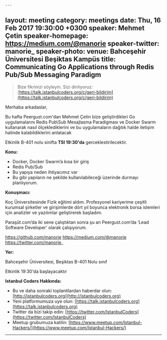     ---
layout: meeting
category: meetings
date: Thu, 16 Feb 2017 19:30:00 +0300
speaker: Mehmet Çetin
speaker-homepage: https://medium.com/@manorie
speaker-twitter: manorie_
speaker-photo:
venue: Bahceşehir Üniversitesi Beşiktas Kampüs
title: Communicating Go Applications through Redis Pub/Sub Messaging Paradigm
---

> Bize fikrinizi söyleyin. Sizi dinliyoruz: [https://talk.istanbulcoders.org/c/geri-bildirim](https://talk.istanbulcoders.org/c/geri-bildirim)

Merhaba arkadaslar,

Bu hafta Peergust.com'dan Mehmet Çetin bize geliştirdikleri Go uygulamalarını Redis Pub\Sub Mesajlasma Paradigması ve Docker Swarm kullanarak nasıl ölçeklediklerini ve bu uygulamaların dağıtık halde iletişim halinde kalabildiklerini anlatacak

Etkinlik B-401 nolu sinifta __TSI 19:30'da__ gerceklestirilecektir.

**Konu:**

- Docker, Docker Swarm’a kısa bir giriş
- Redis Pub/Sub
- Bu yapıya neden ihtiyacımız var
- Bu gibi yapıların ne şekilde kullanılabileceği üzerinde durmayı planlıyorum.

**Konuşmacı:**

Koç Üniversitesinde Fizik eğitimi aldım. Profesyonel kariyerime çeşitli kurumsal şirketler ve girişimlerde dört yıl boyunca elektronik borsa islemleri için analizler ve yazılımlar geliştirerek başladım.

Paraşüt.com’da iki sene çalıştıktan sonra şu an Peergust.com’da ‘Lead Software Developer’ olarak çalışıyorum.

https://github.com/manorie
https://medium.com/@manorie
https://twitter.com/manorie_

**Yer:**

Bahceşehir Üniversitesi, Beşiktas B-401 Nolu sınıf

Etkinlik 19:30'da başlayacaktır

**Istanbul Coders Hakkında:**

- Bu ve daha sonraki toplantilardan haberdar olun: [http://istanbulcoders.org](http://istanbulcoders.org)
- Yeni platformumuza uye olun: [https://talk.istanbulcoders.org](https://talk.istanbulcoders.org)
- Twitter da bizi takip edin: [https://twitter.com/IstanbulCoders](https://twitter.com/IstanbulCoders)
- Meetup grubumuza katilin: [https://www.meetup.com/Istanbul-Hackers/](https://www.meetup.com/Istanbul-Hackers/)

----
